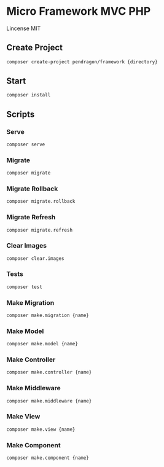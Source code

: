 # Micro Framework MVC PHP

Lincense MIT

## Create Project

```bash
composer create-project pendragon/framework {directory}
```

## Start

```bash
composer install
```

## Scripts

### Serve
```bash
composer serve
```

### Migrate
```bash
composer migrate
```

### Migrate Rollback
```bash
composer migrate.rollback
```

### Migrate Refresh
```bash
composer migrate.refresh
```

### Clear Images
```bash
composer clear.images
```

### Tests
```bash
composer test
```

### Make Migration
```bash
composer make.migration {name}
```

### Make Model
```bash
composer make.model {name}
```

### Make Controller
```bash
composer make.controller {name}
```

### Make Middleware
```bash
composer make.middleware {name}
```

### Make View
```bash
composer make.view {name}
```

### Make Component
```bash
composer make.component {name}
```

